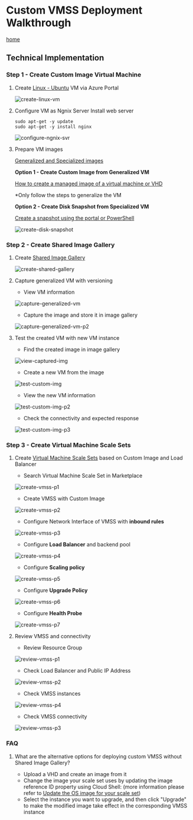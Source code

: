 # Custom VMSS Deployment Walkthrough

[home](../README.md)

## Technical Implementation

### Step 1 - Create Custom Image Virtual Machine

1. Create [Linux - Ubuntu](https://docs.microsoft.com/en-us/azure/virtual-machines/linux/quick-create-portal) VM via Azure Portal

   ![create-linux-vm](./media/create-linux-vm.png)

1. Configure VM as Ngnix Server
   Install web server
   ```
   sudo apt-get -y update
   sudo apt-get -y install nginx
   ```
   ![configure-ngnix-svr](./media/configure-ngnix-svr.png)
1. Prepare VM images

   [Generalized and Specialized images](https://docs.microsoft.com/en-us/azure/virtual-machines/shared-image-galleries#generalized-and-specialized-images)

   **Option 1 - Create Custom Image from Generalized VM**

   [How to create a managed image of a virtual machine or VHD](https://docs.microsoft.com/en-us/azure/virtual-machines/linux/capture-image)

   \*Only follow the steps to generalize the VM

   **Option 2 - Create Disk Snapshot from Specialized VM**

   [Create a snapshot using the portal or PowerShell](https://docs.microsoft.com/en-us/azure/virtual-machines/windows/snapshot-copy-managed-disk)

   ![create-disk-snapshot](./media/create-disk-snapshot.png)

### Step 2 - Create Shared Image Gallery

1. Create [Shared Image Gallery](https://docs.microsoft.com/en-us/azure/virtual-machines/linux/shared-images-portal)

   ![create-shared-gallery](./media/create-shared-gallery.png)

1. Capture generalized VM with versioning

   - View VM information

   ![capture-generalized-vm](./media/capture-generalized-vm.png)

   - Capture the image and store it in image gallery

   ![capture-generalized-vm-p2](./media/capture-generalized-vm-p2.png)

1. Test the created VM with new VM instance

   - Find the created image in image gallery

   ![view-captured-img](./media/view-captured-img.png)

   - Create a new VM from the image

   ![test-custom-img](./media/test-custom-img.png)

   - View the new VM information

   ![test-custom-img-p2](./media/test-custom-img-p2.png)

   - Check the connectivity and expected response

   ![test-custom-img-p3](./media/test-custom-img-p3.png)

### Step 3 - Create Virtual Machine Scale Sets

1. Create [Virtual Machine Scale Sets](https://docs.microsoft.com/en-us/azure/virtual-machine-scale-sets/quick-create-portal) based on Custom Image and Load Balancer

   - Search Virtual Machine Scale Set in Marketplace

   ![create-vmss-p1](./media/create-vmss-p1.png)

   - Create VMSS with Custom Image

   ![create-vmss-p2](./media/create-vmss-p2.png)

   - Configure Network Interface of VMSS with **inbound rules**

   ![create-vmss-p3](./media/create-vmss-p3.png)

   - Configure **Load Balancer** and backend pool

   ![create-vmss-p4](./media/create-vmss-p4.png)

   - Configure **Scaling policy**

   ![create-vmss-p5](./media/create-vmss-p5.png)

   - Configure **Upgrade Policy**

   ![create-vmss-p6](./media/create-vmss-p6.png)

   - Configure **Health Probe**

   ![create-vmss-p7](./media/create-vmss-p7.png)

1. Review VMSS and connectivity

   - Review Resource Group

   ![review-vmss-p1](./media/review-vmss-p1.png)

   - Check Load Balancer and Public IP Address

   ![review-vmss-p2](./media/review-vmss-p2.png)

   - Check VMSS instances

   ![review-vmss-p4](./media/review-vmss-p4.png)

   - Check VMSS connectivity

   ![review-vmss-p3](./media/review-vmss-p3.png)

### FAQ

1. What are the alternative options for deploying custom VMSS without Shared Image Gallery?

   - Upload a VHD and create an image from it
   - Change the image your scale set uses by updating the image reference ID property using Cloud Shell: (more information please refer to [Update the OS image for your scale set](https://docs.microsoft.com/en-us/azure/virtual-machine-scale-sets/virtual-machine-scale-sets-upgrade-scale-set#update-the-os-image-for-your-scale-set))
   - Select the instance you want to upgrade, and then click "Upgrade" to make the modified image take effect in the corresponding VMSS instance
